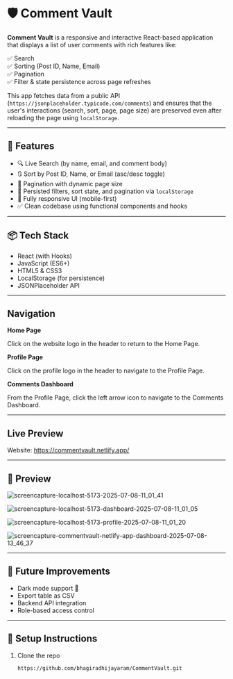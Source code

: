 # 🛡️ Comment Vault

**Comment Vault** is a responsive and interactive React-based application that displays a list of user comments with rich features like:

✅ Search  
✅ Sorting (Post ID, Name, Email)  
✅ Pagination  
✅ Filter & state persistence across page refreshes

This app fetches data from a public API (`https://jsonplaceholder.typicode.com/comments`) and ensures that the user's interactions (search, sort, page, page size) are preserved even after reloading the page using `localStorage`.

---

## 🚀 Features

- 🔍 Live Search (by name, email, and comment body)
- 🔃 Sort by Post ID, Name, or Email (asc/desc toggle)
- 📄 Pagination with dynamic page size
- 💾 Persisted filters, sort state, and pagination via `localStorage`
- 📱 Fully responsive UI (mobile-first)
- ✅ Clean codebase using functional components and hooks

---

## 📦 Tech Stack

- React (with Hooks)
- JavaScript (ES6+)
- HTML5 & CSS3
- LocalStorage (for persistence)
- JSONPlaceholder API

---
## Navigation

**Home Page**

Click on the website logo in the header to return to the Home Page. 

**Profile Page**

Click on the profile logo in the header to navigate to the Profile Page.

**Comments Dashboard**

From the Profile Page, click the left arrow icon to navigate to the Comments Dashboard.

---

## Live Preview

Website: https://commentvault.netlify.app/

--- 

## 📸 Preview

![screencapture-localhost-5173-2025-07-08-11_01_41](https://github.com/user-attachments/assets/fe8d09e2-edbe-485a-b242-d2297d1a2e5f)

![screencapture-localhost-5173-dashboard-2025-07-08-11_01_05](https://github.com/user-attachments/assets/bae453ea-459d-4536-9cee-d3693f56052e)

![screencapture-localhost-5173-profile-2025-07-08-11_01_20](https://github.com/user-attachments/assets/849f7e70-e00d-414e-9a5f-f35a1e50d172)

![screencapture-commentvault-netlify-app-dashboard-2025-07-08-13_46_37](https://github.com/user-attachments/assets/b0e6149c-3880-4401-a49c-3b49f32a37d8)


---

## 🧠 Future Improvements

- Dark mode support 🌙  
- Export table as CSV  
- Backend API integration  
- Role-based access control  

---

## 📂 Setup Instructions

1. Clone the repo  
   ```bash
   https://github.com/bhagiradhijayaram/CommentVault.git
